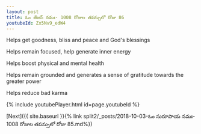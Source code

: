 ```yaml
---
layout: post
title: ఓం తేజస్ నమః- 1008 రోజుల తపస్సులో రోజు 86
youtubeId: Zx5Nv9_edW4
---
```

 
 
Helps get goodness, bliss and peace and God's blessings
 
Helps remain focused, help generate inner energy 
 
Helps boost physical and mental health 
 
Helps remain grounded and generates a sense of gratitude towards the greater power 
 
Helps reduce bad karma
 
 
 
 


{% include youtubePlayer.html id=page.youtubeId %}
 
[Next]({{ site.baseurl }}{% link  split2/_posts/2018-10-03-ఓం సురూపాయ నమః- 1008 రోజుల తపస్సులో రోజు 85.md%})
 
